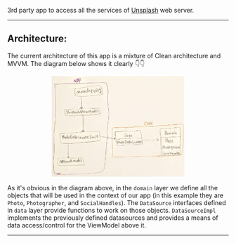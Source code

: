 3rd party app to access all the services of <a href="https://unsplash.com/">Unsplash</a> web server.

------------------------------------------

## Architecture:

The current architecture of this app is a mixture of Clean architecture and MVVM. The diagram below shows it clearly 👇👇

<p align="center"><img alt="app's architecture" src="docs/architecture.jpg" width="60%" height="60%"/></p>

As it's obvious in the diagram above, in the `domain` layer we define all the objects that will be used in the context of our app (in this example they are `Photo`, `Photographer`, and `SocialHandles`).
The `DataSource` interfaces defined in `data` layer provide functions to work on those objects.
`DataSourceImpl` implements the previously defined datasources and provides a means of data access/control for the ViewModel above it.

------------------------------------------
